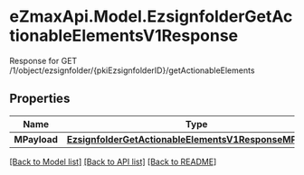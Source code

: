 # eZmaxApi.Model.EzsignfolderGetActionableElementsV1Response
Response for GET /1/object/ezsignfolder/{pkiEzsignfolderID}/getActionableElements

## Properties

Name | Type | Description | Notes
------------ | ------------- | ------------- | -------------
**MPayload** | [**EzsignfolderGetActionableElementsV1ResponseMPayload**](EzsignfolderGetActionableElementsV1ResponseMPayload.md) |  | 

[[Back to Model list]](../README.md#documentation-for-models) [[Back to API list]](../README.md#documentation-for-api-endpoints) [[Back to README]](../README.md)


